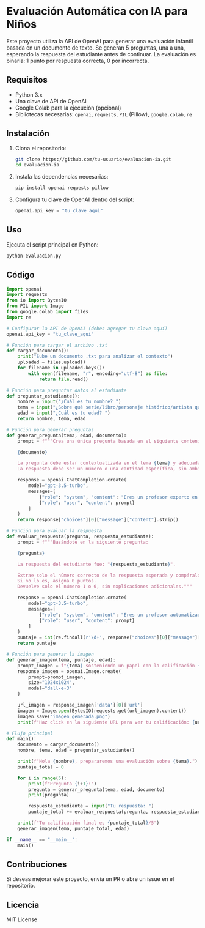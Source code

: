 # Evaluación Automática con IA para Niños

Este proyecto utiliza la API de OpenAI para generar una evaluación infantil basada en un documento de texto. Se generan 5 preguntas, una a una, esperando la respuesta del estudiante antes de continuar. La evaluación es binaria: 1 punto por respuesta correcta, 0 por incorrecta.

## Requisitos

- Python 3.x
- Una clave de API de OpenAI
- Google Colab para la ejecución (opcional)
- Bibliotecas necesarias: `openai`, `requests`, `PIL` (Pillow), `google.colab`, `re`

## Instalación

1. Clona el repositorio:
   ```sh
   git clone https://github.com/tu-usuario/evaluacion-ia.git
   cd evaluacion-ia
   ```
2. Instala las dependencias necesarias:
   ```sh
   pip install openai requests pillow
   ```
3. Configura tu clave de OpenAI dentro del script:
   ```python
   openai.api_key = "tu_clave_aqui"
   ```

## Uso

Ejecuta el script principal en Python:
```sh
python evaluacion.py
```

## Código

```python
import openai
import requests
from io import BytesIO
from PIL import Image
from google.colab import files
import re

# Configurar la API de OpenAI (debes agregar tu clave aquí)
openai.api_key = "tu_clave_aqui"

# Función para cargar el archivo .txt
def cargar_documento():
    print("Sube un documento .txt para analizar el contexto")
    uploaded = files.upload()
    for filename in uploaded.keys():
        with open(filename, "r", encoding="utf-8") as file:
            return file.read()

# Función para preguntar datos al estudiante
def preguntar_estudiante():
    nombre = input("¿Cuál es tu nombre? ")
    tema = input("¿Sobre qué serie/libro/personaje histórico/artista quieres que se realice la evaluación? ")
    edad = input("¿Cuál es tu edad? ")
    return nombre, tema, edad

# Función para generar preguntas
def generar_pregunta(tema, edad, documento):
    prompt = f"""Crea una única pregunta basada en el siguiente contenido:

    {documento}

    La pregunta debe estar contextualizada en el tema {tema} y adecuada para un niño de {edad} años.
    La respuesta debe ser un número o una cantidad específica, sin ambigüedades."""

    response = openai.ChatCompletion.create(
        model="gpt-3.5-turbo",
        messages=[
            {"role": "system", "content": "Eres un profesor experto en evaluación infantil."},
            {"role": "user", "content": prompt}
        ]
    )
    return response["choices"][0]["message"]["content"].strip()

# Función para evaluar la respuesta
def evaluar_respuesta(pregunta, respuesta_estudiante):
    prompt = f"""Basándote en la siguiente pregunta:

    {pregunta}

    La respuesta del estudiante fue: "{respuesta_estudiante}".

    Extrae solo el número correcto de la respuesta esperada y compáralo con la respuesta del estudiante. Si la respuesta es exacta, asigna 1 punto.
    Si no lo es, asigna 0 puntos.
    Devuelve solo el número 1 o 0, sin explicaciones adicionales."""

    response = openai.ChatCompletion.create(
        model="gpt-3.5-turbo",
        messages=[
            {"role": "system", "content": "Eres un profesor automatizado de matemáticas para niños."},
            {"role": "user", "content": prompt}
        ]
    )
    puntaje = int(re.findall(r'\d+', response["choices"][0]["message"]["content"])[0])
    return puntaje

# Función para generar la imagen
def generar_imagen(tema, puntaje, edad):
    prompt_imagen = f"{tema} sosteniendo un papel con la calificación {puntaje}/5 en su mano, estilo de dibujo acorde a la edad de {edad} años."
    response_imagen = openai.Image.create(
        prompt=prompt_imagen,
        size="1024x1024",
        model="dall-e-3"
    )

    url_imagen = response_imagen['data'][0]['url']
    imagen = Image.open(BytesIO(requests.get(url_imagen).content))
    imagen.save("imagen_generada.png")
    print(f"Haz click en la siguiente URL para ver tu calificación: {url_imagen}")

# Flujo principal
def main():
    documento = cargar_documento()
    nombre, tema, edad = preguntar_estudiante()

    print(f"Hola {nombre}, prepararemos una evaluación sobre {tema}.")
    puntaje_total = 0

    for i in range(5):
        print(f"Pregunta {i+1}:")
        pregunta = generar_pregunta(tema, edad, documento)
        print(pregunta)

        respuesta_estudiante = input("Tu respuesta: ")
        puntaje_total += evaluar_respuesta(pregunta, respuesta_estudiante)

    print(f"Tu calificación final es {puntaje_total}/5")
    generar_imagen(tema, puntaje_total, edad)

if __name__ == "__main__":
    main()
```

## Contribuciones

Si deseas mejorar este proyecto, envía un PR o abre un issue en el repositorio.

## Licencia

MIT License
